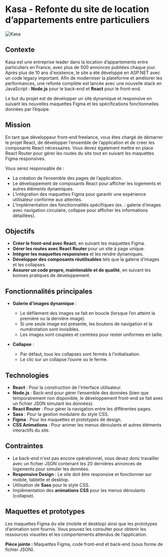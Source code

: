 # Kasa - Refonte du site de location d’appartements entre particuliers

![Kasa](https://github.com/user-attachments/assets/54cf7695-9717-43c6-bb4a-ce5c32efe632)

## Contexte

Kasa est une entreprise leader dans la location d’appartements entre particuliers en France, avec plus de 500 annonces publiées chaque jour. Après plus de 10 ans d'existence, le site a été développé en ASP.NET avec un code legacy important. Afin de moderniser la plateforme et améliorer les performances, une refonte complète est lancée avec une nouvelle stack en JavaScript : **Node.js** pour le back-end et **React** pour le front-end.

Le but du projet est de développer un site dynamique et responsive en suivant les nouvelles maquettes Figma et les spécifications fonctionnelles données par l’équipe.

## Mission

En tant que développeur front-end freelance, vous êtes chargé de démarrer le projet React, de développer l’ensemble de l’application et de créer les composants React nécessaires. Vous devez également mettre en place React Router pour gérer les routes du site tout en suivant les maquettes Figma responsives.

Vous serez responsable de :
- La création de l’ensemble des pages de l’application.
- Le développement de composants React pour afficher les logements et autres éléments dynamiques.
- L’intégration des maquettes Figma pour garantir une expérience utilisateur conforme aux attentes.
- L’implémentation des fonctionnalités spécifiques (ex. : galerie d’images avec navigation circulaire, collapse pour afficher les informations détaillées).

## Objectifs

- **Créer le front-end avec React**, en suivant les maquettes Figma.
- **Gérer les routes avec React Router** pour un site à page unique.
- **Intégrer les maquettes responsives** et les rendre dynamiques.
- **Développer des composants réutilisables** tels que la galerie d’images et les collapses.
- **Assurer un code propre, maintenable et de qualité**, en suivant les bonnes pratiques de développement.

## Fonctionnalités principales

- **Galerie d'images dynamique** :
    - Le défilement des images se fait en boucle (lorsque l’on atteint la première ou la dernière image).
    - Si une seule image est présente, les boutons de navigation et la numérotation sont invisibles.
    - Les images sont coupées et centrées pour rester uniformes en taille.

- **Collapse** : 
    - Par défaut, tous les collapses sont fermés à l’initialisation.
    - Le clic sur un collapse l’ouvre ou le ferme.
  
## Technologies

- **React** : Pour la construction de l'interface utilisateur.
- **Node.js** : Back-end pour gérer l’ensemble des données (bien que temporairement non disponible, le développement front-end se fait avec un fichier JSON simulant les données).
- **React Router** : Pour gérer la navigation entre les différentes pages.
- **Sass** : Pour la gestion modulaire du style CSS.
- **Figma** : Pour les maquettes et prototypes de design.
- **CSS Animations** : Pour animer les menus déroulants et autres éléments interactifs du site.

## Contraintes

- Le back-end n'est pas encore opérationnel, vous devez donc travailler avec un fichier JSON contenant les 20 dernières annonces de logements pour simuler les données.
- **Responsive Design** : Le site doit être responsive et fonctionner sur mobile, tablette et desktop.
- Utilisation de **Sass** pour le style CSS.
- Implémentation des **animations CSS** pour les menus déroulants (collapse).

## Maquettes et prototypes

Les maquettes Figma du site (mobile et desktop) ainsi que les prototypes d’animation sont fournis. Vous pouvez les consulter pour obtenir les ressources visuelles et les comportements attendus de l’application.

**Pièce jointe :** Maquettes Figma, code front-end et back-end (sous forme de fichier JSON).
